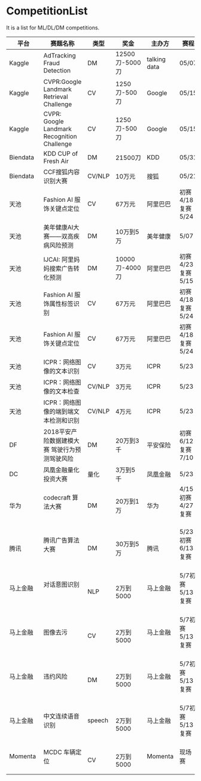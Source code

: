 # CompetitionList
It is a list for ML/DL/DM competitions. 

| 平台       | 赛题名称                                     | 类型     | 奖金           | 主办方          | 赛程           |
| -------- | ---------------------------------------- | ------ | ------------ | ------------ | ------------ |
| Kaggle   | AdTracking Fraud Detection               | DM     | 12500刀-5000刀 | talking data | 05/07        |
| Kaggle   | CVPR:Google Landmark Retrieval Challenge | CV     | 1250刀-500刀   | Google       | 05/15        |
| Kaggle   | CVPR: Google Landmark Recognition Challenge | CV     | 1250刀-500刀   | Google       | 05/15        |
| Biendata | KDD CUP of Fresh Air                     | DM     | 21500刀       | KDD          | 05/31        |
| Biendata | CCF搜狐内容识别大赛                              | CV/NLP | 10万元         | 搜狐           | 05/21        |
| 天池       | Fashion AI 服饰关键点定位                       | CV     | 67万元         | 阿里巴巴         | 初赛4/18复赛5/24 |
| 天池       | 美年健康AI大赛——双高疾病风险预测                       | DM     | 10万到5万       | 美年健康         | 5/07         |
| 天池       | IJCAI: 阿里妈妈搜索广告转化预测                      | DM     | 10000刀-4000刀 | 阿里巴巴         | 初赛4/23复赛5/15 |
| 天池       | Fashion AI 服饰属性标签识别                      | CV     | 67万元         | 阿里巴巴         | 初赛4/18复赛5/24 |
| 天池       | Fashion AI 服饰关键点定位                      | CV     | 67万元         | 阿里巴巴         | 初赛4/18复赛5/24 |
| 天池       | ICPR：网络图像的文本识别                           | CV     | 3万元          | ICPR         | 5/23         |
| 天池       | ICPR：网络图像的文本检查                           | CV/NLP | 3万元          | ICPR         | 5/23         |
| 天池       | ICPR：网络图像的端到端文本检测和识别                     | CV/NLP | 4万元          | ICPR         | 5/23         |
| DF       | 2018平安产险数据建模大赛 驾驶行为预测驾驶风险                | DM     | 20万到3千       | 平安保险         | 初赛6/12复赛7/10 |
| DC       | 凤凰金融量化投资大赛                               | 量化     | 3万到5千        | 凤凰金融         | 5/23         |
| 华为     | codecraft 算法大赛                              | DM     | 20万到1万        | 华为         | 4/15初赛4/27复赛         |
| 腾讯     | 腾讯广告算法大赛                              | DM     | 30万到5万        | 腾讯         | 5/23初赛6/13复赛         |
| 马上金融     | 对话意图识别                              | NLP     | 2万到5000        | 马上金融         | 5/7初赛5/13复赛         |
| 马上金融     | 图像去污                              | CV     | 2万到5000        | 马上金融         | 5/7初赛5/13复赛         |
| 马上金融     | 违约风险                            | DM     | 2万到5000        | 马上金融         | 5/7初赛5/13复赛         |
| 马上金融     | 中文连续语音识别                            | speech     | 2万到5000        | 马上金融         | 5/7初赛5/13复赛         |
| Momenta     | MCDC 车辆定位                            | CV     | 2万到5000        | Momenta         | 现场赛         |
